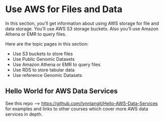 # Use AWS for Files and Data

In this section, you'll get information about using AWS storage for file and data storage.  You'll use AWS S3 storage buckets.  Also you'll use Amazon Athena or EMR to query files.  

Here are the topic pages in this section:

- Use S3 buckets to store files
- Use Public Genomic Datasets
- Use Amazon Athena or EMR to query files
- Use RDS to store tabular data
- Use reference Genomic Datasets

## Hello World for AWS Data Services

See this repo --> https://github.com/lynnlangit/Hello-AWS-Data-Services for examples and links to other courses which cover more AWS data services in depth.

